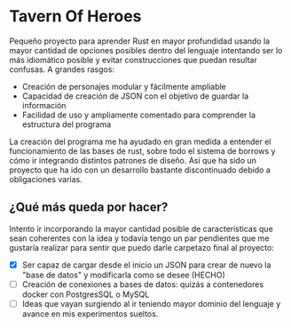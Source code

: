 ﻿# Tavern Of Heroes

Pequeño proyecto para aprender Rust en mayor profundidad usando la mayor cantidad de opciones posibles dentro del lenguaje intentando ser lo más idiomático posible y evitar construcciones que puedan resultar confusas.
A grandes rasgos:

- Creación de personajes modular y fácilmente ampliable
- Capacidad de creación de JSON con el objetivo de guardar la información
- Facilidad de uso y ampliamente comentado para comprender la estructura del programa

La creación del programa me ha ayudado en gran medida a entender el funcionamiento de las bases de rust, sobre todo el sistema de borrows y cómo ir integrando distintos patrones de diseño. Así que ha sido un proyecto que ha ido con un desarrollo bastante discontinuado debido a obligaciones varias.

## ¿Qué más queda por hacer?

Intento ir incorporando la mayor cantidad posible de características que sean coherentes con la idea y todavía tengo un par pendientes que me gustaría realizar para sentir que puedo darle carpetazo final al proyecto:

- [X] Ser capaz de cargar desde el inicio un JSON para crear de nuevo la "base de datos" y modificarla como se desee (HECHO)
- [ ] Creación de conexiones a bases de datos: quizás a contenedores docker con PostgresSQL o MySQL
- [ ] Ideas que vayan surgiendo al ir teniendo mayor dominio del lenguaje y avance en mis experimentos sueltos.
